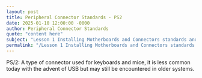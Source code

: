 ```yaml
---
layout: post
title: Peripheral Connector Standards - PS2
date: 2025-01-10 12:00:00 -0000
author: Peripheral Connector Standards
quote: "content here"
subject: "Lesson 1 Installing Motherboards and Connectors standards and specifications"
permalink: "/Lesson 1 Installing Motherboards and Connectors standards and specifications/Peripheral Connector Standards/Peripheral Connector Standards - PS2"
---
```


PS/2: A type of connector used for keyboards and mice, it is less common today with the advent of USB but may still be encountered in older systems.
